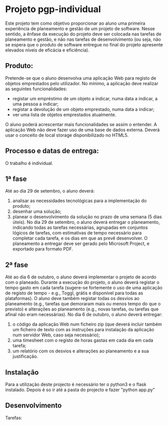 # Projeto pgp-individual

Este projeto tem como objetivo proporcionar ao aluno uma primeira experiência de planeamento e gestão de um projeto de software. Nesse sentido, a ênfase da execução do projeto deve ser colocada nas tarefas de planeamento e gestão, e não nas tarefas de desenvolvimento (ou seja, não se espera que o produto de software entregue no final do projeto apresente elevados níveis de eficácia e eficiência).

## Produto:

Pretende-se que o aluno desenvolva uma aplicação Web para registo de objetos emprestados pelo utilizador. No mínimo, a aplicação deve realizar as seguintes funcionalidades: 
- registar um empréstimo de um objeto a indicar, numa data a indicar, a uma pessoa a indicar; 
- registar a devolução de um objeto emprestado, numa data a indicar;
- ver uma lista de objetos emprestados atualmente. 

O aluno poderá acrescentar mais funcionalidades se assim o entender. A aplicação Web não deve fazer uso de uma base de dados externa. Deverá usar o conceito de local storage disponibilizado no HTML5.

## Processo e datas de entrega:

O trabalho é individual.

## 1ª fase 

Até ao dia 29 de setembro, o aluno deverá: 
1) analisar as necessidades tecnológicas para a implementação do produto; 
2) desenhar uma solução; 
3) planear o desenvolvimento da solução no prazo de uma semana (5 dias úteis). 
No dia 29 de setembro, o aluno deverá entregar o planeamento, indicando todas as tarefas necessárias, agrupadas em conjuntos lógicos de tarefas, com estimativas de tempo necessário para completar cada tarefa, e os dias em que as prevê desenvolver. O planeamento a entregar deve ser gerado pelo Microsoft Project, e exportado para formato PDF.

## 2ª fase

Até ao dia 6 de outubro, o aluno deverá implementar o projeto de acordo com o planeado. Durante a execução do projeto, o aluno deverá registar o tempo gasto em cada tarefa (sugere-se fortemente o uso de uma aplicação de registo de tempo - e.g., Toggl, grátis e disponível para todas as plataformas).
O aluno deve também registar todas os desvios ao planeamento (e.g., tarefas que demoraram mais ou menos tempo do que o previsto) e alterações ao planeamento (e.g., novas tarefas, ou tarefas que afinal não eram necessárias). 
No dia 6 de outubro, o aluno deverá entregar: 
1) o código da aplicação Web num ficheiro zip (que deverá incluir também um ficheiro de texto com as instruções para instalação da aplicação num servidor Web, caso seja necessário); 
2) uma timesheet com o registo de horas gastas em cada dia em cada tarefa; 
3) um relatório com os desvios e alterações ao planeamento e a sua justificação.

## Instalação

Para a utilização deste projecto é necessário ter o python3 e o flask instalado. Depois é so ir até a pasta do projecto e fazer "python app.py"

## Desenvolvimento

Tarefas:

